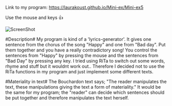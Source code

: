 
Link to my program: 
https://laurakoust.github.io/Mini-ex/Mini-ex5

Use the mouse and keys 👍

![ScreenShot](https://github.com/laurakoust/Mini-ex/blob/gh-pages/Mini-ex5/Sk%C3%A6rmbillede%202017-03-11%20kl.%2012.27.01.png)


#Description#
My program is kind of a 'lyrics-generator'. It gives one sentence from the chorus of the song "Happy" and one from "Bad day". 
Put them together and you have a really contradictory song! 
You control the sentences from "Happy" by pressing the mouse and the sentences from "Bad Day" by pressing any key. 
I tried using RiTa to switch out some words, rhyme and stuff but it wouldnt work out.. Therefore I decided not to use 
the RiTa functions in my program and just implement some different texts. 


#Materiality in text#
The Bouchardon text says; "The reader manipulates the text, these manipulations giving the text a form of materiality."
It would be the same for my program; the "reader" can decide which sentences should be put together and therefore manipulates
the text herself. 


